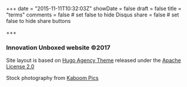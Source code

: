 +++
date = "2015-11-11T10:32:03Z"
showDate = false
draft = false
title = "terms"
comments = false	# set false to hide Disqus
share = false	# set false to hide share buttons

+++
### Innovation Unboxed website ©2017

Site layout is based on [Hugo Agency Theme](https://github.com/digitalcraftsman/hugo-agency-theme) released under the [Apache License 2.0](http://www.apache.org/licenses/LICENSE-2.0)

Stock photography from [Kaboom Pics](http://kaboompics.com/)
